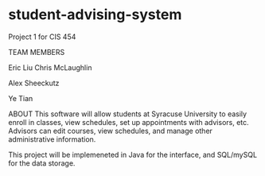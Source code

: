 # student-advising-system
Project 1 for CIS 454

TEAM MEMBERS

Eric Liu
Chris McLaughlin

Alex Sheeckutz

Ye Tian

ABOUT
This software will allow students at Syracuse University to easily enroll in classes, view schedules, set up appointments with advisors, etc. Advisors can edit courses, view schedules, and manage other administrative information.

This project will be implemeneted in Java for the interface, and SQL/mySQL for the data storage. 

